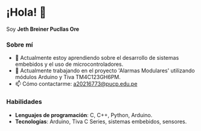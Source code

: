 # ¡Hola! 👋

Soy **Jeth Breiner Pucllas Ore**

### Sobre mí
- 🌱 Actualmente estoy aprendiendo sobre el desarrollo de sistemas embebidos y el uso de microcontroladores.
- 🔭 Actualmente trabajando en el proyecto 'Alarmas Modulares' utilizando módulos Arduino y Tiva TM4C123GH6PM.
- 📫 Cómo contactarme: a20216773@pucp.edu.pe

### Habilidades
- **Lenguajes de programación**: C, C++, Python, Arduino.
- **Tecnologías**: Arduino, Tiva C Series, sistemas embebidos, sensores.
